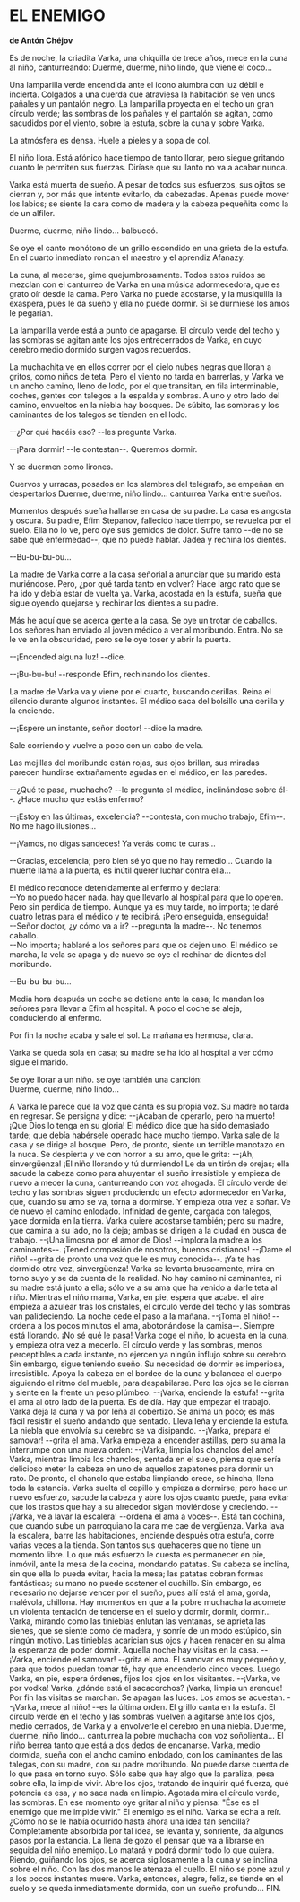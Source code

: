 # EL ENEMIGO
**de Antón Chéjov**

Es de noche, la criadita Varka, una chiquilla de trece años, mece en la
cuna al niño, canturreando: Duerme, duerme, niño lindo, que viene el
coco...

Una lamparilla verde encendida ante el icono alumbra con luz débil e
incierta. Colgados a una cuerda que atraviesa la habitación se ven unos
pañales y un pantalón negro. La lamparilla proyecta en el techo un gran
círculo verde; las sombras de los pañales y el pantalón se agitan, como
sacudidos por el viento, sobre la estufa, sobre la cuna y sobre Varka.

La atmósfera es densa. Huele a pieles y a sopa de col.

El niño llora. Está afónico hace tiempo de tanto llorar, pero siegue
gritando cuanto le permiten sus fuerzas. Diríase que su llanto no va a
acabar nunca.

Varka está muerta de sueño. A pesar de todos sus esfuerzos, sus ojitos
se cierran y, por más que intente evitarlo, da cabezadas. Apenas puede
mover los labios; se siente la cara como de madera y la cabeza
pequeñita como la de un alfiler.

Duerme, duerme, niño lindo... balbuceó.

Se oye el canto monótono de un grillo escondido en una grieta de la
estufa. En el cuarto inmediato roncan el maestro y el aprendiz Afanazy.

La cuna, al mecerse, gime quejumbrosamente. Todos estos ruidos se
mezclan con el canturreo de Varka en una música adormecedora, que es
grato oír desde la cama. Pero Varka no puede acostarse, y la musiquilla
la exaspera, pues le da sueño y ella no puede dormir. Si se durmiese
los amos le pegarían.

La lamparilla verde está a punto de apagarse. El círculo verde del
techo y las sombras se agitan ante los ojos entrecerrados de Varka, en
cuyo cerebro medio dormido surgen vagos recuerdos.

La muchachita ve en ellos correr por el cielo nubes negras que lloran a
gritos, como niños de teta. Pero el viento no tarda en barrerlas, y
Varka ve un ancho camino, lleno de lodo, por el que transitan, en fila
interminable, coches, gentes con talegos a la espalda y sombras. A uno
y otro lado del camino, envueltos en la niebla hay bosques. De súbito,
las sombras y los caminantes de los talegos se tienden en el lodo.

--¿Por qué hacéis eso? --les pregunta Varka.

--¡Para dormir! --le contestan--. Queremos dormir.

Y se duermen como lirones.

Cuervos y urracas, posados en los alambres del telégrafo, se empeñan en
despertarlos Duerme, duerme, niño lindo... canturrea Varka entre sueños.

Momentos después sueña hallarse en casa de su padre. La casa es angosta
y oscura. Su padre, Efim Stepanov, fallecido hace tiempo, se revuelca
por el suelo. Ella no lo ve, pero oye sus gemidos de dolor. Sufre tanto
--de no se sabe qué enfermedad--, que no puede hablar. Jadea y rechina
los dientes.

--Bu-bu-bu-bu...

La madre de Varka corre a la casa señorial a anunciar que su marido
está muriéndose. Pero, ¿por qué tarda tanto en volver?
Hace largo rato que se ha ido y debía estar de vuelta ya.
Varka, acostada en la estufa, sueña que sigue oyendo quejarse y
rechinar los dientes a su padre.

Más he aquí que se acerca gente a la casa. Se oye un trotar de
caballos. Los señores han enviado al joven médico a ver al moribundo.
Entra. No se le ve en la obscuridad, pero se le oye toser y abrir la
puerta.

--¡Encended alguna luz! --dice.

--¡Bu-bu-bu! --responde Efim, rechinando los dientes.

La madre de Varka va y viene por el cuarto, buscando cerillas. Reina el
silencio durante algunos instantes. El médico saca del bolsillo una
cerilla y la enciende.

--¡Espere un instante, señor doctor! --dice la madre.

Sale corriendo y vuelve a poco con un cabo de vela.

Las mejillas del moribundo están rojas, sus ojos brillan, sus miradas
parecen hundirse extrañamente agudas en el médico, en las paredes.

--¿Qué te pasa, muchacho? --le pregunta el médico, inclinándose sobre
él--. ¿Hace mucho que estás enfermo?

--¡Estoy en las últimas, excelencia? --contesta, con mucho trabajo,
Efim--. No me hago ilusiones...

--¡Vamos, no digas sandeces! Ya verás como te curas...

--Gracias, excelencia; pero bien sé yo que no hay remedio... Cuando la
muerte llama a la puerta, es inútil querer luchar contra ella...

El médico reconoce detenidamente al enfermo y declara:  
--Yo no puedo hacer nada. hay que llevarlo al hospital para que lo
operen. Pero sin perdida de tiempo. Aunque ya es muy tarde, no importa;
te daré cuatro letras para el médico y te recibirá. ¡Pero enseguida,
enseguida!  
--Señor doctor, ¿y cómo va a ir? --pregunta la madre--. No tenemos
caballo.  
--No importa; hablaré a los señores para que os dejen uno.
El médico se marcha, la vela se apaga y de nuevo se oye el rechinar de
dientes del moribundo.

--Bu-bu-bu-bu...

Media hora después un coche se detiene ante la casa; lo mandan los
señores para llevar a Efim al hospital. A poco el coche se aleja,
conduciendo al enfermo.

Por fin la noche acaba y sale el sol. La mañana es hermosa, clara.

Varka se queda sola en casa; su madre se ha ido al hospital a ver cómo
sigue el marido.

Se oye llorar a un niño. se oye también una canción:  
Duerme, duerme, niño lindo...

A Varka le parece que la voz que canta es su propia voz. Su madre no
tarda en regresar. Se persigna y dice:
--¡Acaban de operarlo, pero ha muerto! ¡Que Dios lo tenga en su gloria!
El médico dice que ha sido demasiado tarde; que debía habérsele operado
hace mucho tiempo.
Varka sale de la casa y se dirige al bosque. Pero, de pronto, siente un
terrible manotazo en la nuca. Se despierta y ve con horror a su amo,
que le grita:
--¡Ah, sinvergüenza! ¡El niño llorando y tú durmiendo!
Le da un tirón de orejas; ella sacude la cabeza como para ahuyentar el
sueño irresistible y empieza de nuevo a mecer la cuna, canturreando con
voz ahogada.
El círculo verde del techo y las sombras siguen produciendo un efecto
adormecedor en Varka, que, cuando su amo se va, torna a dormirse. Y
empieza otra vez a soñar.
Ve de nuevo el camino enlodado. Infinidad de gente, cargada con
talegos, yace dormida en la tierra. Varka quiere acostarse también;
pero su madre, que camina a su lado, no la deja; ambas se dirigen a la
ciudad en busca de trabajo.
--¡Una limosna por el amor de Dios! --implora la madre a los
caminantes--. ¡Tened compasión de nosotros, buenos cristianos!
--¡Dame el niño! --grita de pronto una voz que le es muy conocida--.
¡Ya te has dormido otra vez, sinvergüenza!
Varka se levanta bruscamente, mira en torno suyo y se da cuenta de la
realidad. No hay camino ni caminantes, ni su madre está junto a ella;
sólo ve a su ama que ha venido a darle teta al niño.
Mientras el niño mama, Varka, en pie, espera que acabe. el aire empieza
a azulear tras los cristales, el círculo verde del techo y las sombras
van palideciendo. La noche cede el paso a la mañana.
--¡Toma el niño! --ordena a los pocos minutos el ama, abotonándose la
camisa--. Siempre está llorando. ¡No sé qué le pasa!
Varka coge el niño, lo acuesta en la cuna, y empieza otra vez a
mecerlo. El círculo verde y las sombras, menos perceptibles a cada
instante, no ejercen ya ningún influjo sobre su cerebro. Sin embargo,
sigue teniendo sueño. Su necesidad de dormir es imperiosa,
irresistible. Apoya la cabeza en el bordee de la cuna y balancea el
cuerpo siguiendo el ritmo del mueble, para despabilarse. Pero los ojos
se le cierran y siente en la frente un peso plúmbeo.
--¡Varka, enciende la estufa! --grita el ama al otro lado de la puerta.
Es de día. Hay que empezar el trabajo.
Varka deja la cuna y va por leña al cobertizo. Se anima un poco; es más
fácil resistir el sueño andando que sentado.
Lleva leña y enciende la estufa. La niebla que envolvía su cerebro se
va disipando.
--¡Varka, prepara el samovar! --grita el ama.
Varka empieza a encender astillas, pero su ama la interrumpe con una
nueva orden:
--¡Varka, limpia los chanclos del amo!
Varka, mientras limpia los chanclos, sentada en el suelo, piensa que
sería delicioso meter la cabeza en uno de aquellos zapatones para
dormir un rato. De pronto, el chanclo que estaba limpiando crece, se
hincha, llena toda la estancia. Varka suelta el cepillo y empieza a
dormirse; pero hace un nuevo esfuerzo, sacude la cabeza y abre los ojos
cuanto puede, para evitar que los trastos que hay a su alrededor sigan
moviéndose y creciendo.
--¡Varka, ve a lavar la escalera! --ordena el ama a voces--. Está tan
cochina, que cuando sube un parroquiano la cara me cae de vergüenza.
Varka lava la escalera, barre las habitaciones, enciende después otra
estufa, corre varias veces a la tienda. Son tantos sus quehaceres que
no tiene un momento libre.
Lo que más esfuerzo le cuesta es permanecer en pie, inmóvil, ante la
mesa de la cocina, mondando patatas. Su cabeza se inclina, sin que ella
lo pueda evitar, hacia la mesa; las patatas cobran formas fantásticas;
su mano no puede sostener el cuchillo. Sin embargo, es necesario no
dejarse vencer por el sueño, pues allí está el ama, gorda, malévola,
chillona. Hay momentos en que a la pobre muchacha la acomete un
violenta tentación de tenderse en el suelo y dormir, dormir, dormir...
Varka, mirando como las tinieblas enlutan las ventanas, se aprieta las
sienes, que se siente como de madera, y sonríe de un modo estúpido, sin
ningún motivo.
Las tinieblas acarician sus ojos y hacen renacer en su alma la
esperanza de poder dormir.
Aquella noche hay visitas en la casa.
--¡Varka, enciende el samovar! --grita el ama.
El samovar es muy pequeño y, para que todos puedan tomar té, hay que
encenderlo cinco veces.
Luego Varka, en pie, espera órdenes, fijos los ojos en los visitantes.
--¡Varka, ve por vodka! Varka, ¿dónde está el sacacorchos? ¡Varka,
limpia un arenque!
Por fin las visitas se marchan. Se apagan las luces. Los amos se
acuestan.
--¡Varka, mece al niño! --es la última orden.
El grillo canta en la estufa. El círculo verde en el techo y las
sombras vuelven a agitarse ante los ojos, medio cerrados, de Varka y a
envolverle el cerebro en una niebla.
Duerme, duerme, niño lindo...
canturrea la pobre muchacha con voz soñolienta...
El niño berrea tanto que está a dos dedos de encanarse.
Varka, medio dormida, sueña con el ancho camino enlodado, con los
caminantes de las talegas, con su madre, con su padre moribundo. No
puede darse cuenta de lo que pasa en torno suyo. Sólo sabe que hay algo
que la paraliza, pesa sobre ella, la impide vivir. Abre los ojos,
tratando de inquirir qué fuerza, qué potencia es esa, y no saca nada en
limpio. Agotada mira el círculo verde, las sombras. En ese momento oye
gritar al niño y piensa: "Ése es el enemigo que me impide vivir."
El enemigo es el niño.
Varka se echa a reír. ¿Cómo no se le había ocurrido hasta ahora una
idea tan sencilla?
Completamente absorbida por tal idea, se levanta y, sonriente, da
algunos pasos por la estancia. La llena de gozo el pensar que va a
librarse en seguida del niño enemigo. Lo matará y podrá dormir todo lo
que quiera.
Riendo, guiñando los ojos, se acerca sigilosamente a la cuna y se
inclina sobre el niño.
Con las dos manos le atenaza el cuello. El niño se pone azul y a los
pocos instantes muere.
Varka, entonces, alegre, feliz, se tiende en el suelo y se queda
inmediatamente dormida, con un sueño profundo...
FIN.